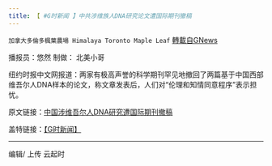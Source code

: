 ```yaml
---
title: 【 #G时新闻 】中共涉维族人DNA研究论文遭国际期刊撤稿
---
```

`加拿大多倫多楓葉農場 Himalaya Toronto Maple Leaf` [轉載自GNews](https://gnews.org/zh-hans/1561188/)

播报员：悠然 制做： 北美小哥

纽约时报中文网报道：两家有极高声誉的科学期刊罕见地撤回了两篇基于中国西部维吾尔人DNA样本的论文，称文章发表后，人们对“伦理和知情同意程序”表示担忧。

原文链接：[中国涉维吾尔人DNA研究遭国际期刊撤稿](https://cn.nytimes.com/science/20210910/china-dna-retraction-uyghurs/)

盖特链接：[【G时新闻】](https://gettr.com/post/pcch9l9ead)

* * *

编辑/ 上传 云起时
